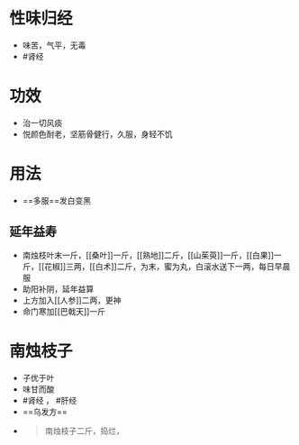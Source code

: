 # 性味归经
- 味苦，气平，无毒
-  #肾经 
# 功效
- 治一切风痰
- 悦颜色耐老，坚筋骨健行，久服，身轻不饥
# 用法
- ==多服==发白变黑
## 延年益寿
- 南烛枝叶末一斤，[[桑叶]]一斤，[[熟地]]二斤，[[山茱萸]]一斤，[[白果]]一斤，[[花椒]]三两，[[白术]]二斤，为末，蜜为丸，白滚水送下一两，每日早晨服
- 助阳补阴，延年益算
- 上方加入[[人参]]二两，更神
- 命门寒加[[巴戟天]]一斤

# 南烛枝子
- 子优于叶
- 味甘而酸
-  #肾经 ， #肝经 
- ==乌发方==
- >南烛枝子二斤，捣烂，